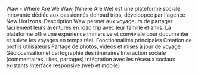 Waw - Where Are We
Waw (Where Are We) est une plateforme sociale innovante dédiée aux passionnés de road trips, développée par l'agence New Horizons.
Description
Waw permet aux voyageurs de partager facilement leurs aventures en road trip avec leur famille et amis. La plateforme offre une expérience immersive et conviviale pour documenter et suivre les voyages en temps réel.
Fonctionnalités principales
Création de profils utilisateurs
Partage de photos, vidéos et mises à jour de voyage
Géolocalisation et cartographie des itinéraires
Interaction sociale (commentaires, likes, partages)
Intégration avec les réseaux sociaux existants
Interface responsive (web et mobile)
